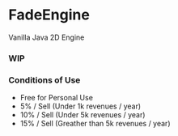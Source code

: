 # FadeEngine
Vanilla Java 2D Engine

### WIP

### Conditions of Use
- Free for Personal Use
- 5% / Sell (Under 1k revenues / year)
- 10% / Sell (Under 5k revenues / year)
- 15% / Sell (Greather than 5k revenues / year)
